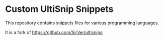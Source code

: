 Custom UltiSnip Snippets 
========================

This repository contains snippets files for various programming languages.

It is a fork of https://github.com/SirVer/ultisnips
